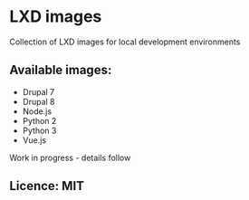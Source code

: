# LXD images
Collection of LXD images for local development environments

## Available images:

* Drupal 7
* Drupal 8
* Node.js
* Python 2
* Python 3
* Vue.js

Work in progress - details follow

## Licence: MIT
